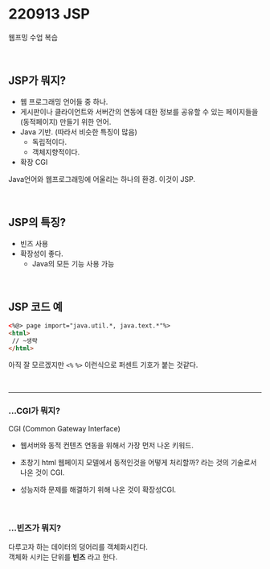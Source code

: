 # 220913 JSP
웹프밍 수업 복습

<br/>

## JSP가 뭐지?
* 웹 프로그래밍 언어들 중 하나.
* 게시판이나 클라이언트와 서버간의 연동에 대한 정보를 공유할 수 있는 페이지들을(동적페이지) 만들기 위한 언어.
* Java 기반. (따라서 비슷한 특징이 많음)
    * 독립적이다.
    * 객체지향적이다.
* 확장 CGI


Java언어와 웹프로그래밍에 어울리는 하나의 환경. 이것이 JSP.


<br/>

## JSP의 특징?
* 빈즈 사용
* 확장성이 좋다.
    * Java의 모든 기능 사용 가능


<br/>

## JSP 코드 예
```html
<%@> page import="java.util.*, java.text.*"%>
<html>
 // ~생략
</html>
```
아직 잘 모르겠지만 `<%` `%>` 이런식으로 퍼센트 기호가 붙는 것같다.


<br/>

---
### ...CGI가 뭐지?
CGI (Common Gateway Interface)
* 웹서버와 동적 컨텐츠 연동을 위해서 가장 먼저 나온 키워드.
* 초창기 html 웹페이지 모델에서 동적인것을 어떻게 처리할까? 라는 것의 기술로서 나온 것이 CGI.

* 성능저하 문제를 해결하기 위해 나온 것이 확장성CGI.

<br/>

### ...빈즈가 뭐지?
다루고자 하는 데이터의 덩어리를 객체화시킨다.  
객체화 시키는 단위를 **빈즈** 라고 한다.
